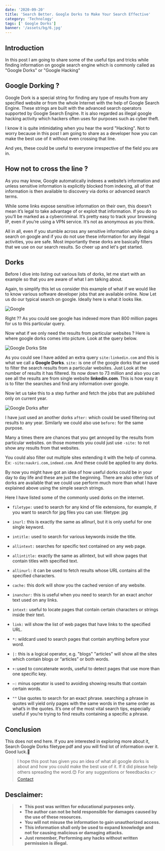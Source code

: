 ```yaml
---
date: '2020-09-20'
title: 'Search Better. Google Dorks to Make Your Search Effective'
category: 'Technology'
tags: [' Google Dorks']
banner: '/assets/bg/6.jpg'
---
```


## Introduction

In this post I am going to share some of the useful tips and tricks while finding information on google search engine which is commonly called as "Google Dorks" or "Google Hacking"

## Google Dorking ?

Google Dork is a special string for finding any type of results from any specified website or from the whole Internet with the help of Google Search Engine. These strings are built with the advanced search operators supported by Google Search Engine. It is also regarded as illegal google hacking activity which hackers often uses for purposes such as cyber theft.

I know it is quite intimidating when you hear the word "Hacking". Not to worry because in this post I am going to share as a developer how you can make the best use of it without even crossing that line.

And yes, these could be useful to everyone irrespective of the field you are in.

## How not to cross the line ?

As you may know, Google automatically indexes a website’s information and unless sensitive information is explicitly blocked from indexing, all of that information is then available to discovery via dorks or advanced search terms.

While some links expose sensitive information on their own, this doesn’t mean it’s legal to take advantage of or exploit that information. If you do so you’ll be marked as a cybercriminal. It’s pretty easy to track your browsing IP, even if you’re using a VPN service. It’s not as anonymous as you think.

All in all, even if you stumble across any sensitive information while doing a search on google and if you do not use these information for any illegal activities, you are safe. Most importantly these dorks are basically filters that we use on our search results. So cheer up and let's get started.

## Dorks

Before I dive into listing out various lists of dorks, let me start with an example so that you are aware of what I am talking about.

Again, to simplify this let us consider this example of what if we would like to know various software developer jobs that are available online. Now Let us do our typical search on google. Ideally here is what it looks like.

<img src="/assets/blog/google-dorks/1.png" alt="Google">

Right ?? As you could see google has indexed more than 800 million pages for us to this particular query.

Now what if we only need the results from particular websites ? Here is where google dorks comes into picture. Look at the query below.

<img src="/assets/blog/google-dorks/2.png" alt="Google Dorks Site">

As you could see I have added an extra query `site:linkedin.com` and this is what we call a **Google Dorks**. `site:` is one of the google dorks that we used to filter the search results from a particular websites.
Just Look at the number of results it has filtered. Its now down to 73 million and also you can see all the results are from single website **linkedin.com**. This is how easy it is to filter the searches and find any information over google.

Now let us take this to a step further and fetch the jobs that are published only on current year.

<img src="/assets/blog/google-dorks/3.png" alt="Google Dorks after">

I have just used an another dorks `after:` which could be used filtering out results to any year. Similarly we could also use `before:` for the same purpose.

Many a times there are chances that you get annoyed by the results from particular websites. on those moments you could just use `-site:` to not show any results from that websites.

You could also filter out multiple sites extending it with the help of comma. Ex: `-site:naukri.com,indeed.com`. And these could be applied to any dorks.

By now you might have got an idea of how useful dorks could be in your day to day life and these are just the beginning. There are also other lists of dorks are available that we could use perform much more than what I have explained above using the simple search strings.

Here I have listed some of the commonly used dorks on the internet.

- `filetype:` used to search for any kind of file extensions, for example, if you want to search for jpg files you can use: filetype: jpg

- `inurl:` this is exactly the same as allinurl, but it is only useful for one single keyword.

- `intitle:` used to search for various keywords inside the title.

- `allintext:` searches for specific text contained on any web page.

- `allintitle:` exactly the same as allintext, but will show pages that contain titles with specified text.

- `allinurl:` it can be used to fetch results whose URL contains all the specified characters.

- `cache:` this dork will show you the cached version of any website.

- `inanchor:` this is useful when you need to search for an exact anchor text used on any links.

- `intext:` useful to locate pages that contain certain characters or strings inside their text.

- `link:` will show the list of web pages that have links to the specified URL.

- `*:` wildcard used to search pages that contain anything before your word.

- `|:` this is a logical operator, e.g. "blogs" "articles" will show all the sites which contain blogs or “articles” or both words.

- `+:`used to concatenate words, useful to detect pages that use more than one specific key.

- `–:` minus operator is used to avoiding showing results that contain certain words.

- `""` Use quotes to search for an exact phrase. searching a phrase in quotes will yield only pages with the same words in the same order as what’s in the quotes. It’s one of the most vital search tips, especially useful if you’re trying to find results containing a specific a phrase.

## Conclusion

This does not end here. If you are interested in exploring more about it, Search Google Dorks filetype:pdf and you will find lot of information over it. Good luck.🤝

> I hope this post has given you an idea of what all google dorks is about and how you could make the best use of it.
> If it did please help others spreading the word.😊
> For any suggestions or feeedbacks 👉 <a href="/contact"> Contact</a>

## Desclaimer:

> - **This post was written for educational purposes only.**
> - **The author can not be held responsible for damages caused by the use of these resources.**
> - **You will not misuse the information to gain unauthorized access.**
> - **This information shall only be used to expand knowledge and not for causing malicious or damaging attacks.**
> - **Just remember, Performing any hacks without written permission is illegal.**
